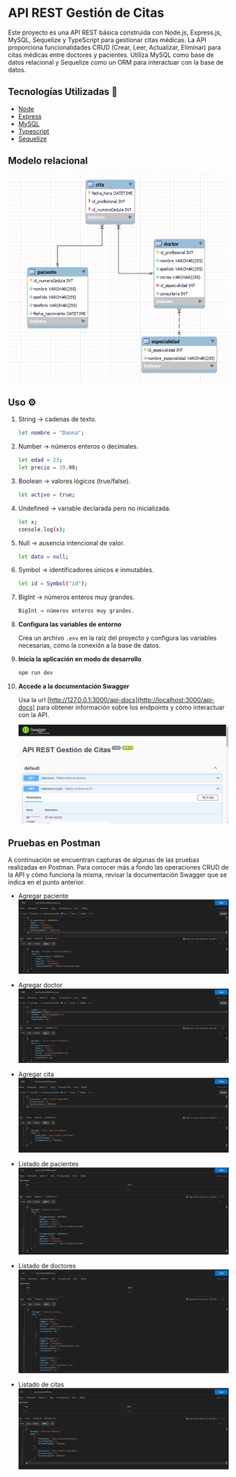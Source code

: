 # API REST Gestión de Citas

Este proyecto es una API REST básica construida con Node.js, Express.js, MySQL, Sequelize y TypeScript para gestionar citas médicas. La API proporciona funcionalidades CRUD (Crear, Leer, Actualizar, Eliminar) para citas médicas entre doctores y pacientes. Utiliza MySQL como base de datos relacional y Sequelize como un ORM para interactuar con la base de datos.

## Tecnologías Utilizadas 🌟

- [Node](https://nodejs.org/en)
- [Express](https://expressjs.com/)
- [MySQL](https://www.mysql.com)
- [Typescript](https://nodejs.dev/en/learn/nodejs-with-typescript/)
- [Sequelize](https://sequelize.org)

## Modelo relacional

![model](https://github.com/Dasomacha/imagenes/blob/main/database.png?raw=true)   

## Uso ⚙️

1. String → cadenas de texto.
   
    ```bash
    let nombre = "Danna";
    ```

2. Number → números enteros o decimales.

    ```bash
    let edad = 23;
    let precio = 19.99;
    ```
3. Boolean → valores lógicos (true/false).

    ```bash
    let activo = true;
    ```
4. Undefined → variable declarada pero no inicializada.

    ```bash
    let x;
   console.log(x);

    ```
5. Null → ausencia intencional de valor.

    ```bash
    let dato = null;
    ```

6. Symbol → identificadores únicos e inmutables.

    ```bash
    let id = Symbol("id");
    ```
7. BigInt → números enteros muy grandes.

    ```bash
    BigInt → números enteros muy grandes.
    ```
3. **Configura las variables de entorno**

    Crea un archivo `.env` en la raíz del proyecto y configura las variables necesarias, como la conexión a la base de datos.

4. **Inicia la aplicación en modo de desarrollo**

    ```bash
    npm run dev
    ```

6. **Accede a la documentación Swagger**

    Usa la url [http://127.0.0.1:3000/api-docs](http://localhost:3000/api-docs) para obtener información sobre los endpoints y cómo interactuar con la API.
   
   ![Swagger](https://github.com/Dasomacha/imagenes/blob/main/imagen%201.png?raw=true)   

## Pruebas en Postman

A continuación se encuentran capturas de algunas de las pruebas realizadas en Postman. Para conocer más a fondo las operaciones CRUD de la API y cómo funciona la misma, revisar la documentación Swagger que se indica en el punto anterior.

- Agregar paciente
![paciente](https://github.com/Dasomacha/imagenes/blob/main/crearpacientes.png?raw=true)

- Agregar doctor
![doctor](https://github.com/Dasomacha/imagenes/blob/main/creardoctor.png?raw=true)   

- Agregar cita
![cita](https://github.com/Dasomacha/imagenes/blob/main/crearcitas.png?raw=true)

- Listado de pacientes
![listapaciente](https://github.com/Dasomacha/imagenes/blob/main/obtienepacientes.png?raw=true)

- Listado de doctores
![listadoctores](https://github.com/Dasomacha/imagenes/blob/main/obtienedoctores.png?raw=true)

- Listado de citas
![listacitas](https://github.com/Dasomacha/imagenes/blob/main/obtienecitas.png?raw=true)
